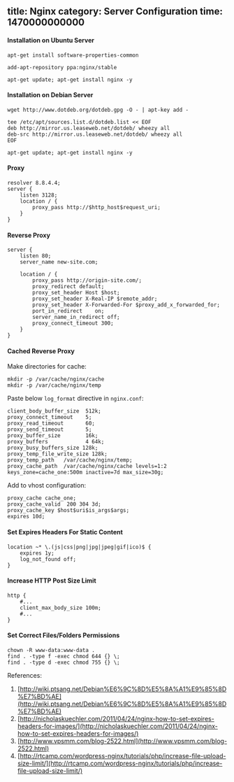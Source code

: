 title: Nginx
category: Server Configuration
time: 1470000000000
---
#### Installation on Ubuntu Server

```
apt-get install software-properties-common

add-apt-repository ppa:nginx/stable

apt-get update; apt-get install nginx -y
```

#### Installation on Debian Server

```
wget http://www.dotdeb.org/dotdeb.gpg -O - | apt-key add -

tee /etc/apt/sources.list.d/dotdeb.list << EOF
deb http://mirror.us.leaseweb.net/dotdeb/ wheezy all
deb-src http://mirror.us.leaseweb.net/dotdeb/ wheezy all
EOF

apt-get update; apt-get install nginx -y
```

#### Proxy

```
resolver 8.8.4.4;
server {
	listen 3128;
	location / {
		proxy_pass http://$http_host$request_uri;
	}
}
```

#### Reverse Proxy

```
server {
    listen 80;
    server_name new-site.com;

    location / {
        proxy_pass http://origin-site.com/;
        proxy_redirect default;
        proxy_set_header Host $host;
        proxy_set_header X-Real-IP $remote_addr;
        proxy_set_header X-Forwarded-For $proxy_add_x_forwarded_for;
        port_in_redirect    on;
        server_name_in_redirect off;
        proxy_connect_timeout 300;
    }
}
```

#### Cached Reverse Proxy

Make directories for cache:

```
mkdir -p /var/cache/nginx/cache
mkdir -p /var/cache/nginx/temp
```

Paste below `log_format` directive in `nginx.conf`:

```
client_body_buffer_size  512k;
proxy_connect_timeout    5;
proxy_read_timeout       60;
proxy_send_timeout       5;
proxy_buffer_size        16k;
proxy_buffers            4 64k;
proxy_busy_buffers_size 128k;
proxy_temp_file_write_size 128k;
proxy_temp_path   /var/cache/nginx/temp;
proxy_cache_path  /var/cache/nginx/cache levels=1:2 keys_zone=cache_one:500m inactive=7d max_size=30g;
```

Add to vhost configuration:

```
proxy_cache cache_one;
proxy_cache_valid  200 304 3d;
proxy_cache_key $host$uri$is_args$args;
expires 10d;
```

#### Set Expires Headers For Static Content

```
location ~* \.(js|css|png|jpg|jpeg|gif|ico)$ {
    expires 1y;
    log_not_found off;
}
```

#### Increase HTTP Post Size Limit

```
http {
    #...
    client_max_body_size 100m;
    #...
}
```

#### Set Correct Files/Folders Permissions

```
chown -R www-data:www-data .
find . -type f -exec chmod 644 {} \;
find . -type d -exec chmod 755 {} \;
```

References:

1. [http://wiki.ptsang.net/Debian%E6%9C%8D%E5%8A%A1%E9%85%8D%E7%BD%AE](http://wiki.ptsang.net/Debian%E6%9C%8D%E5%8A%A1%E9%85%8D%E7%BD%AE)
2. [http://nicholaskuechler.com/2011/04/24/nginx-how-to-set-expires-headers-for-images/](http://nicholaskuechler.com/2011/04/24/nginx-how-to-set-expires-headers-for-images/)
3. [http://www.vpsmm.com/blog-2522.html](http://www.vpsmm.com/blog-2522.html)
4. [http://rtcamp.com/wordpress-nginx/tutorials/php/increase-file-upload-size-limit/](http://rtcamp.com/wordpress-nginx/tutorials/php/increase-file-upload-size-limit/)
